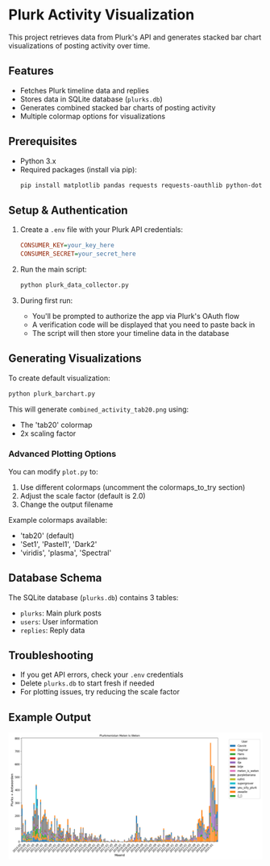 # Plurk Activity Visualization

This project retrieves data from Plurk's API and generates stacked bar chart visualizations of posting activity over time.

## Features
- Fetches Plurk timeline data and replies
- Stores data in SQLite database (`plurks.db`)
- Generates combined stacked bar charts of posting activity
- Multiple colormap options for visualizations

## Prerequisites
- Python 3.x
- Required packages (install via pip):
  ```bash
  pip install matplotlib pandas requests requests-oauthlib python-dotenv
  ```

## Setup & Authentication
1. Create a `.env` file with your Plurk API credentials:
   ```ini
   CONSUMER_KEY=your_key_here
   CONSUMER_SECRET=your_secret_here
   ```

2. Run the main script:
   ```bash
   python plurk_data_collector.py
   ```

3. During first run:
   - You'll be prompted to authorize the app via Plurk's OAuth flow
   - A verification code will be displayed that you need to paste back in
   - The script will then store your timeline data in the database

## Generating Visualizations
To create default visualization:
```bash
python plurk_barchart.py
```

This will generate `combined_activity_tab20.png` using:
- The 'tab20' colormap
- 2x scaling factor

### Advanced Plotting Options
You can modify `plot.py` to:
1. Use different colormaps (uncomment the colormaps_to_try section)
2. Adjust the scale factor (default is 2.0)
3. Change the output filename

Example colormaps available:
- 'tab20' (default)
- 'Set1', 'Pastel1', 'Dark2' 
- 'viridis', 'plasma', 'Spectral'

## Database Schema
The SQLite database (`plurks.db`) contains 3 tables:
- `plurks`: Main plurk posts
- `users`: User information
- `replies`: Reply data

## Troubleshooting
- If you get API errors, check your `.env` credentials
- Delete `plurks.db` to start fresh if needed
- For plotting issues, try reducing the scale factor

## Example Output
![Example Activity Visualization](combined_activity_tab10.png)
